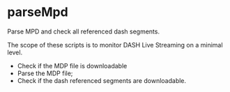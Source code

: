 # parseMpd
Parse MPD and check all referenced dash segments.

The scope of these scripts is to monitor DASH Live Streaming on a minimal level.
 - Check if the MDP file is downloadable
 - Parse the MDP file;
 - Check if the dash referenced segments are downloadable.
